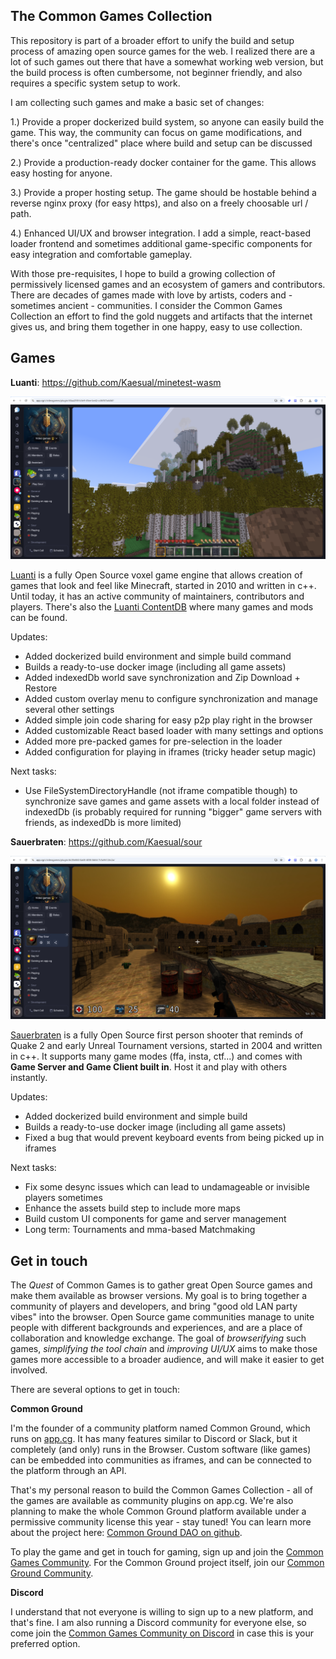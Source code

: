 ## The Common Games Collection

This repository is part of a broader effort to unify the build and setup process of amazing open source games for the web. I realized there are a lot of such games out there that have a somewhat working web version, but the build process is often cumbersome, not beginner friendly, and also requires a specific system setup to work.

I am collecting such games and make a basic set of changes:

1.) Provide a proper dockerized build system, so anyone can easily build the game. This way, the community can focus on game modifications, and there's once "centralized" place where build and setup can be discussed

2.) Provide a production-ready docker container for the game. This allows easy hosting for anyone.

3.) Provide a proper hosting setup. The game should be hostable behind a reverse nginx proxy (for easy https), and also on a freely choosable url / path.

4.) Enhanced UI/UX and browser integration. I add a simple, react-based loader frontend and sometimes additional game-specific components for easy integration and comfortable gameplay.

With those pre-requisites, I hope to build a growing collection of permissively licensed games and an ecosystem of gamers and contributors. There are decades of games made with love by artists, coders and - sometimes ancient - communities. I consider the Common Games Collection an effort to find the gold nuggets and artifacts that the internet gives us, and bring them together in one happy, easy to use collection.

## Games

**Luanti**: https://github.com/Kaesual/minetest-wasm

<img src="assets/luanti.png">

[Luanti](https://www.luanti.org/) is a fully Open Source voxel game engine that allows creation of games that look and feel like Minecraft, started in 2010 and written in c++. Until today, it has an active community of maintainers, contributors and players. There's also the [Luanti ContentDB](https://content.luanti.org/) where many games and mods can be found.

Updates:

- Added dockerized build environment and simple build command
- Builds a ready-to-use docker image (including all game assets)
- Added indexedDb world save synchronization and Zip Download + Restore
- Added custom overlay menu to configure synchronization and manage several other settings
- Added simple join code sharing for easy p2p play right in the browser
- Added customizable React based loader with many settings and options
- Added more pre-packed games for pre-selection in the loader
- Added configuration for playing in iframes (tricky header setup magic)

Next tasks:

- Use FileSystemDirectoryHandle (not iframe compatible though) to synchronize save games and game assets with a local folder instead of indexedDb (is probably required for running "bigger" game servers with friends, as indexedDb is more limited)

**Sauerbraten**: https://github.com/Kaesual/sour

<img src="assets/sour.png">

[Sauerbraten](http://sauerbraten.org/) is a fully Open Source first person shooter that reminds of Quake 2 and early Unreal Tournament versions, started in 2004 and written in c++. It supports many game modes (ffa, insta, ctf...) and comes with **Game Server and Game Client built in**. Host it and play with others instantly.

Updates:

- Added dockerized build environment and simple build
- Builds a ready-to-use docker image (including all game assets)
- Fixed a bug that would prevent keyboard events from being picked up in iframes

Next tasks:

- Fix some desync issues which can lead to undamageable or invisible players sometimes
- Enhance the assets build step to include more maps
- Build custom UI components for game and server management
- Long term: Tournaments and mma-based Matchmaking

## Get in touch

The *Quest* of Common Games is to gather great Open Source games and make them available as browser versions. My goal is to bring together a community of players and developers, and bring "good old LAN party vibes" into the browser. Open Source game communities manage to unite people with different backgrounds and experiences, and are a place of collaboration and knowledge exchange. The goal of *browserifying* such games, *simplifying the tool chain* and *improving UI/UX* aims to make those games more accessible to a broader audience, and will make it easier to get involved.

There are several options to get in touch:

**Common Ground**

I'm the founder of a community platform named Common Ground, which runs on [app.cg](https://app.cg). It has many features similar to Discord or Slack, but it completely (and only) runs in the Browser. Custom software (like games) can be embedded into communities as iframes, and can be connected to the platform through an API.

That's my personal reason to build the Common Games Collection - all of the games are available as community plugins on app.cg. We're also planning to make the whole Common Ground platform available under a permissive community license this year - stay tuned! You can learn more about the project here: [Common Ground DAO on github](https://github.com/Common-Ground-DAO).

To play the game and get in touch for gaming, sign up and join the [Common Games Community](https://app.cg/c/commongames/). For the Common Ground project itself, join our [Common Ground Community](https://app.cg/c/commonground/).

**Discord**

I understand that not everyone is willing to sign up to a new platform, and that's fine. I am also running a Discord community for everyone else, so come join the [Common Games Community on Discord](https://discord.gg/FcK7PsdXtF) in case this is your preferred option.
